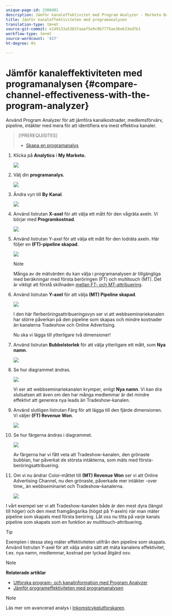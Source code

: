 ```yaml
---
unique-page-id: 2360401
description: Jämför kanaleffektivitet med Program Analyzer - Marketo Docs - Produktdokumentation
title: Jämför kanaleffektiviteten med programanalysen
translation-type: tm+mt
source-git-commit: e149133a5383faaef5e9c9b7775ae36e633ed7b1
workflow-type: tm+mt
source-wordcount: '417'
ht-degree: 0%

---
```



# Jämför kanaleffektiviteten med programanalysen {#compare-channel-effectiveness-with-the-program-analyzer}

Använd Program Analyzer för att jämföra kanalkostnader, medlemsförvärv, pipeline, intäkter med mera för att identifiera era mest effektiva kanaler.

>[!PREREQUISITES]
>
>* [Skapa en programanalys](create-a-program-analyzer.md)


1. Klicka på **Analytics** i **My Marketo.**

   ![](assets/image2014-9-17-18-3a36-3a13.png)

1. Välj din **programanalys.**

   ![](assets/image2014-9-17-18-3a36-3a40.png)

1. Ändra vyn till **By** **Kanal**.

   ![](assets/image2014-9-17-18-3a36-3a59.png)

1. Använd listrutan **X-axel** för att välja ett mått för den vågräta axeln. Vi börjar med **Programkostnad**.

   ![](assets/image2014-9-17-18-3a37-3a7.png)

1. Använd listrutan Y-axel för att välja ett mått för den lodräta axeln. Här följer en **(FT)-pipeline skapad**.

   ![](assets/image2014-9-17-18-3a37-3a50.png)

   >[!NOTE]
   >
   >Många av de mätvärden du kan välja i programanalysen är tillgängliga med beräkningar med första beröringen (FT) och multitouch (MT). Det är viktigt att förstå skillnaden [mellan FT- och MT-attribuering](/help/marketo/product-docs/reporting/revenue-cycle-analytics/revenue-tools/attribution/understanding-attribution.md).

1. Använd listrutan **Y-axel** för att välja **(MT) Pipeline skapad**.

   ![](assets/image2014-9-17-18-3a39-3a5.png)

   I den här flerberöringsattribueringsvyn ser vi att webbseminariekanalen har större påverkan på den pipeline som skapas och mindre kostnader än kanalerna Tradeshow och Online Advertising.

   Nu ska vi lägga till ytterligare två dimensioner!

1. Använd listrutan **Bubbelstorlek** för att välja ytterligare ett mått, som **Nya namn**.

   ![](assets/image2014-9-17-18-3a39-3a36.png)

1. Se hur diagrammet ändras.

   ![](assets/image2014-9-17-18-3a39-3a55.png)

   Vi ser att webbseminariekanalen krymper, enligt **Nya namn**. Vi kan dra slutsatsen att även om den har många medlemmar är det mindre effektivt att generera nya leads än Tradeshow-kanalen.

1. Använd slutligen listrutan Färg för att lägga till den fjärde dimensionen. Vi väljer **(FT) Revenue** **Won**.

   ![](assets/image2014-9-17-18-3a41-3a7.png)

1. Se hur färgerna ändras i diagrammet.

   ![](assets/image2014-9-17-18-3a41-3a19.png)

   Av färgerna har vi fått veta att Tradeshow-kanalen, den grönaste bubblan, har påverkat de största intäkterna, som mäts med första-beröringsattribuering.

1. Om vi nu ändrar Color-måttet till **(MT) Revenue Won** ser vi att Online Advertising Channel, nu den grönaste, påverkade mer intäkter -over time_ än webbseminariet och Tradeshow-kanalerna.

   ![](assets/image2014-9-17-18-3a41-3a40.png)

I vårt exempel ser vi att Tradeshow-kanalen både är den mest dyra (längst till höger) och den mest framgångsrika (högst på Y-axeln) när man mäter pipeline som skapats med första beröring. Låt oss nu titta på varje kanals pipeline som skapats som en funktion av multitouch-attribuering.

>[!TIP]
>
>Exemplen i dessa steg mäter effektiviteten utifrån den pipeline som skapats. Använd listrutan Y-axel för att välja andra sätt att mäta kanalens effektivitet, t.ex. nya namn, medlemmar, kostnad per lyckad åtgärd osv.

>[!NOTE]
>
>**Relaterade artiklar**
>
>* [Utforska program- och kanalinformation med Program Analyzer](explore-program-and-channel-details-with-the-program-analyzer.md)
>* [Jämför programeffektiviteten med programanalysen](compare-program-effectiveness-with-the-program-analyzer.md)

>



>[!NOTE]
>
>Läs mer om avancerad analys i [Inkomstcykelutforskaren](http://docs.marketo.com/display/docs/revenue+cycle+analytics).
